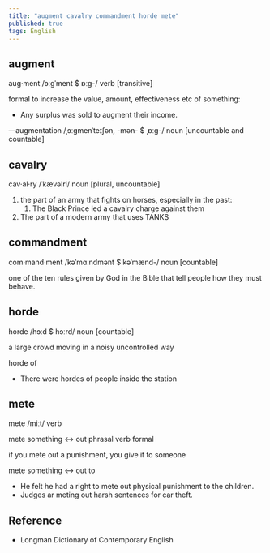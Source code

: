 ```yaml
---
title: "augment cavalry commandment horde mete"
published: true
tags: English
---
```


## augment

aug·ment /ɔːɡˈment $ ɒːɡ-/ verb [transitive]

formal to increase the value, amount, effectiveness etc of something:

- Any surplus was sold to augment their income.

—augmentation /ˌɔːɡmenˈteɪʃən, -mən- $ ˌɒːɡ-/ noun [uncountable and countable]

## cavalry

cav·al·ry /ˈkævəlri/ noun [plural, uncountable]

1. the part of an army that fights on horses, especially in the past:
   1. The Black Prince led a cavalry charge against them
2. The part of a modern army that uses TANKS

## commandment

com·mand·ment /kəˈmɑːndmənt $ kəˈmænd-/ noun [countable]

one of the ten rules given by God in the Bible that tell people how they must
behave.

## horde

horde /hɔːd $ hɔːrd/ noun [countable]

a large crowd moving in a noisy uncontrolled way

horde of

- There were hordes of people inside the station

## mete

mete /miːt/ verb

mete something <-> out phrasal verb formal

if you mete out a punishment, you give it to someone

mete something <-> out to

- He felt he had a right to mete out physical punishment to the children.
- Judges ar meting out harsh sentences for car theft.

## Reference

- Longman Dictionary of Contemporary English